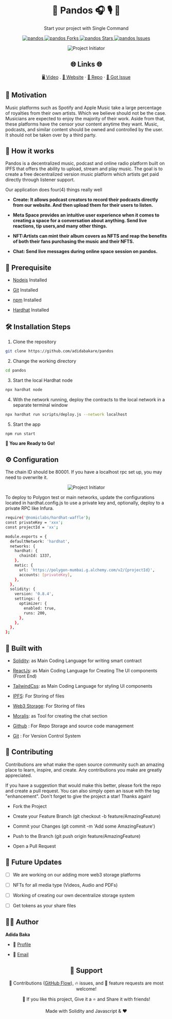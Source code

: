 <p align="center">

</p>
<h1 align="center">🌟 Pandos 🎧 🎙️ 🌟</h1>
<p align="center">Start your project with Single Command</p>

<p align="center">
<a href="https://github.com/adidabakare/pandos/blob/master/LICENSE" title="License">
<img src="https://img.shields.io/github/license/adidabakare/pandos" alt="pandos"/>
</a>
<a href="https://github.com/adidabakare/pandos/fork" title="Forks">
<img src="https://img.shields.io/github/forks/adidabakare/pandos" alt="pandos Forks"/>
</a>
<a href="https://github.com/adidabakare/pandos" title="Stars">
<img src="https://img.shields.io/github/stars/adidabakare/pandos" alt="pandos Stars"/>
</a>
<a href="https://img.shields.io/github/stars/adidabakare/pandos/issues" title="Issues">
<img src="  https://img.shields.io/github/issues/adidabakare/pandos" alt="pandos Issues"/>
</a>

</a>
</p>

<p align="center" title="Project Initiator"><img src="./src/assets/img/pandos.png" alt="Project Initiator"/></p>

<h2 align="center">🌐 Links 🌐</h2>
<p align="center">
    <a href="https://youtu.be/ud4P45zhCk0" title="">🖥️ Video</a>
    .
    <a href="https://youtu.be/ud4P45zhCk0" title="">🔗 Website</a>
    ·
    <a href="https://github.com/adidabakare/pandos" title="">📂 Repo</a>
    ·
    <a href="https://github.com/adidabakare/pandos" title="🐛Report Bug/🎊Request Feature">🚀 Got Issue</a>
</p>

## 💪 Motivation

Music platforms such as Spotify and Apple Music take a large percentage of royalties from their own artists. Which we believe should not be the case. Musicians are expected to enjoy the majority of their work. Aside from that, these platforms have the censor your content anytime they want. Music, podcasts, and similar content should be owned and controlled by the user. It should not be taken over by a third party.

## 🚀 How it works

Pandos is a decentralized music, podcast and online radio platform built on IPFS that offers the ability to upload, stream and play music. The goal is to create a free decentralized version music platform which artists get paid directly through listener support.

Our application does four(4) things really well

- **Create: It allows podcast creators to record their podcasts directly from our website. And then upload them for their users to listen.**

- **Meta Space provides an intuitive user experience when it comes to creating a space for a conversation about anything. Send live reactions, tip users,and many other things.**

- **NFT:Artists can mint their album covers as NFTS and reap the benefits of both their fans purchasing the music and their NFTS.**

- **Chat: Send live messages during online space session on pandos.**

## 🦋 Prerequisite

- [Nodejs](https://nodejs.org/en// "Node") Installed

- [Git](https://git-scm.com/ "Git OFficial") Installed

- [npm](https://www.npmjs.com/ "npm ") Installed

- [Hardhat](https://hardhat.org/ "Hardhat ") Installed

## 🛠️ Installation Steps

1. Clone the repository

```Bash
git clone https://github.com/adidabakare/pandos
```

2. Change the working directory

```Bash
cd pandos
```

3. Start the local Hardhat node

```Bash
npx hardhat node
```

4. With the network running, deploy the contracts to the local network in a separate terminal window

```Bash
npx hardhat run scripts/deploy.js --network localhost
```

5. Start the app

```Bash
npm run start
```

**🎇 You are Ready to Go!**

## ⚙️ Configuration

The chain ID should be 80001. If you have a localhost rpc set up, you may need to overwrite it.

<p align="center" title="Project Initiator"><img src="./src/assets/img/rpc.jpg" alt="Project Initiator"/></p>

To deploy to Polygon test or main networks, update the configurations located in hardhat.config.js to use a private key and, optionally, deploy to a private RPC like Infura.

```Bash
require('@nomiclabs/hardhat-waffle');
const privateKey = 'xxx';
const projectId = 'xx';

module.exports = {
  defaultNetwork: 'hardhat',
  networks: {
    hardhat: {
      chainId: 1337,
    },
    matic: {
      url: 'https://polygon-mumbai.g.alchemy.com/v2/{projectId}',
      accounts: [privateKey],
    },
  },
  solidity: {
    version: '0.8.4',
    settings: {
      optimizer: {
        enabled: true,
        runs: 200,
      },
    },
  },
};
```

## 👷 Built with

- [Solidity](https://docs.soliditylang.org/en/v0.8.17/ "Solidity"): as Main Coding Language for writing smart contract

- [ReactJs](https://reactjs.org/ "React Js"): as Main Coding Language for Creating The UI components (Front End)

- [TailwindCss](https://tailwindcss.com/ "Tailwind Css"): as Main Coding Language for styling UI components

- [IPFS](https://ipfs.tech/ "IPFS"): For Storing of files

- [Web3 Storage](https://www.google.com/search?q=web3storage "Web3 Storage"): For Storing of files

- [Moralis](https://moralis.io/ "Moralis"): as Tool for creating the chat section

- [Github](https://github.com/ "Github") : For Repo Storage and source code management

- [Git](https://git-scm.com/ "Git") : For Version Control System

## 📂 Contributing

Contributions are what make the open source community such an amazing place to learn, inspire, and create. Any contributions you make are greatly appreciated.

If you have a suggestion that would make this better, please fork the repo and create a pull request. You can also simply open an issue with the tag "enhancement". Don't forget to give the project a star! Thanks again!

- Fork the Project

- Create your Feature Branch (git checkout -b feature/AmazingFeature)

- Commit your Changes (git commit -m 'Add some AmazingFeature')

- Push to the Branch (git push origin feature/AmazingFeature)

- Open a Pull Request

## 🎊 Future Updates

- [ ] We are working on our adding more web3 storage platforms

- [ ] NFTs for all media type (Videos, Audio and PDFs)

- [ ] Working of creating our own decentralize storage system

- [ ] Get tokens as your share files

## 🧑🏻 Author

**Adida Baka**

- 🌌 [Profile](https://github.com/adidabakare "Adida Baka")

- 🏮 [Email](adidabakare@gmail.com "Hi!")

<h2 align="center">🤝 Support</h2>

<p align="center">🎀 Contributions (<a href="https://guides.github.com/introduction/flow" title="GitHub flow">GitHub Flow</a>), 🔥 issues, and 🥮 feature requests are most welcome!</p>

<p align="center">💙 If you like this project, Give it a ⭐ and Share it with friends!</p>

<p align="center">Made with Solidity and Javascript & ❤️ </p>
